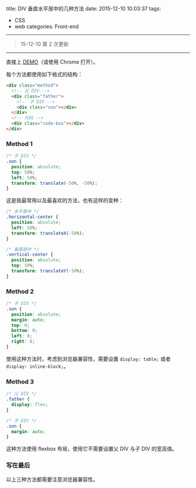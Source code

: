 title: DIV 垂直水平居中的几种方法
date: 2015-12-10 10:03:37
tags:
- CSS
- web
categories: Front-end
---

> 15-12-10 第 2 次更新

---

直接上 [DEMO](//keyfoxth.github.io/demo/div-center.html)（请使用 Chrome 打开）。

每个方法都使用如下格式的结构：

```HTMl
<div class="method">
  <!-- 父 DIV -->
  <div class="father">
    <!-- 子 DIV -->
    <div class="son"></div>
  </div>
  <!-- 代码 -->
  <div class="code-box"></div>
</div>
```

### Method 1

```CSS
/* 子 DIV */
.son {
  position: absolute;
  top: 50%;
  left: 50%;
  transform: translate(-50%, -50%);
}
```

这是我最常用以及最喜欢的方法，也有这样的变种：

```CSS
/* 水平居中 */
.horizontal-center {
  position: absolute;
  left: 50%;
  transform: translateX(-50%);
}

/* 垂直居中 */
.vertical-center {
  position: absolute;
  top: 50%;
  transform: translateY(-50%);
}
```

<!-- more -->

### Method 2

```CSS
/* 子 DIV */
.son {
  position: absolute;
  margin: auto;
  top: 0;
  bottom: 0;
  left: 0;
  right: 0;
}
```

使用这种方法时，考虑到浏览器兼容性，需要设置 `display: table;` 或者 `display: inline-block;`。

### Method 3

```CSS
/* 父 DIV */
.father {
  display: flex;
}

/* 子 DIV */
.son {
  margin: auto;
}
```

这种方法使用 flexbox 布局，使用它不需要设置父 DIV 与子 DIV 的宽高值。

### 写在最后

以上三种方法都需要注意浏览器兼容性。
